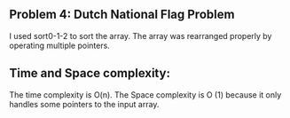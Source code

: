 ## Problem 4: Dutch National Flag Problem
I used sort0-1-2 to sort the array. 
The array was rearranged properly by operating multiple pointers.


## Time and Space complexity:
The time complexity is O(n).
The Space complexity is O (1) because it only handles some pointers to the input array.
